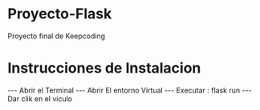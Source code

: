 # Proyecto-Flask
Proyecto final de Keepcoding

# Instrucciones de Instalacion
--- Abrir el Terminal
--- Abrir El entorno Virtual 
--- Executar : flask run
--- Dar clik en el viculo 

